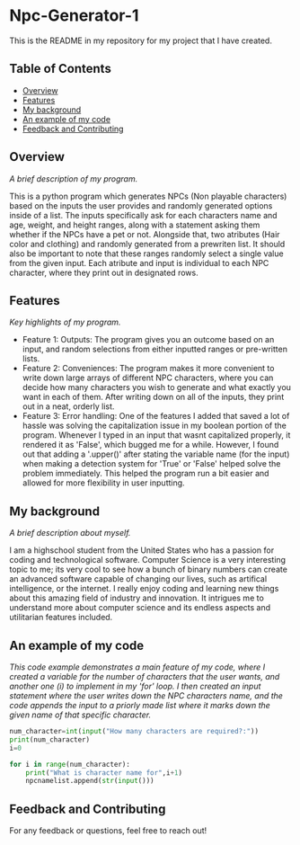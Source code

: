 # Npc-Generator-1

This is the README in my repository for my project that I have created.

## Table of Contents

- [Overview](#overview)
- [Features](#features)
- [My background](#my-background)
- [An example of my code](#an-example-of-my-code)
- [Feedback and Contributing](#feedback-and-contributing)

## Overview

*A brief description of my program.*

This is a python program which generates NPCs (Non playable characters) based on the inputs the user provides and randomly generated 
options inside of a list. The inputs specifically ask for each characters name and age, weight, and height ranges, along with a 
statement asking them whether if the NPCs have a pet or not. Alongside that, two atributes (Hair color and clothing) and randomly generated
from a prewriten list. It should also be important to note that these ranges randomly select a single value from the given input. Each 
atribute and input is individual to each NPC character, where they print out in designated rows.


## Features

*Key highlights of my program.*

- Feature 1: Outputs: The program gives you an outcome based on an input, and random selections from either inputted ranges or pre-written
  lists.
- Feature 2: Conveniences: The program makes it more convenient to write down large arrays of different NPC characters, where you can decide
  how many characters you wish to generate and what exactly you want in each of them. After writing down on all of the inputs, they print out
  in a neat, orderly list.
- Feature 3: Error handling: One of the features I added that saved a lot of hassle was solving the capitalization issue in my boolean portion
  of the program. Whenever I typed in an input that wasnt capitalized properly, it rendered it as 'False', which bugged me for a while.
  However, I found out that adding a '.upper()' after stating the variable name (for the input) when making a detection system for 'True' or
  'False' helped solve the problem immediately. This helped the program run a bit easier and allowed for more flexibility in user inputting.


## My background

*A brief description about myself.*

I am a highschool student from the United States who has a passion for coding and technological software. Computer Science is a very
interesting topic to me; its very cool to see how a bunch of binary numbers can create an advanced software capable of changing our lives,
such as artifical intelligence, or the internet. I really enjoy coding and learning new things about this amazing field of industry
and innovation. It intrigues me to understand more about computer science and its endless aspects and utilitarian features included.

## An example of my code

*This code example demonstrates a main feature of my code, where I created a variable for the number of characters that the user wants,
and another one (i) to implement in my 'for' loop. I then created an input statement where the user writes down the NPC characters name,
and the code appends the input to a priorly made list where it marks down the given name of that specific character.*

```python
num_character=int(input("How many characters are required?:"))
print(num_character)
i=0

for i in range(num_character):
    print("What is character name for",i+1)
    npcnamelist.append(str(input()))
```

## Feedback and Contributing

For any feedback or questions, feel free to reach out!

